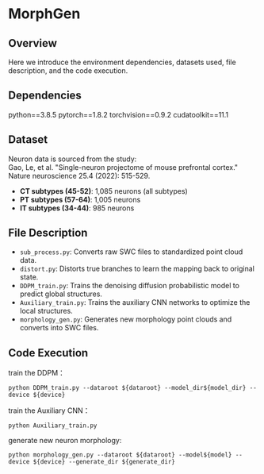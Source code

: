 # MorphGen

## Overview
Here we introduce the environment dependencies, datasets used, file description, and the code execution.

## Dependencies
python==3.8.5
pytorch==1.8.2
torchvision==0.9.2
cudatoolkit==11.1

## Dataset
Neuron data is sourced from the study:  
Gao, Le, et al. "Single-neuron projectome of mouse prefrontal cortex." Nature neuroscience 25.4 (2022): 515-529. 

- **CT subtypes (45-52)**: 1,085 neurons (all subtypes)  
- **PT subtypes (57-64)**: 1,005 neurons  
- **IT subtypes (34-44)**: 985 neurons  

## File Description
- `sub_process.py`: Converts raw SWC files to standardized point cloud data.
- `distort.py`: Distorts true branches to learn the mapping back to original state.
- `DDPM_train.py`: Trains the denoising diffusion probabilistic model to predict global structures.
- `Auxiliary_train.py`: Trains the auxiliary CNN networks to optimize the local structures.
- `morphology_gen.py`: Generates new morphology point clouds and converts into SWC files.

## Code Execution
train the DDPM：
```
python DDPM_train.py --dataroot ${dataroot} --model_dir${model_dir} --device ${device}
```
train the Auxiliary CNN：
```
python Auxiliary_train.py
```
generate new neuron morphology:
```
python morphology_gen.py --dataroot ${dataroot} --model${model} --device ${device} --generate_dir ${generate_dir}
```
